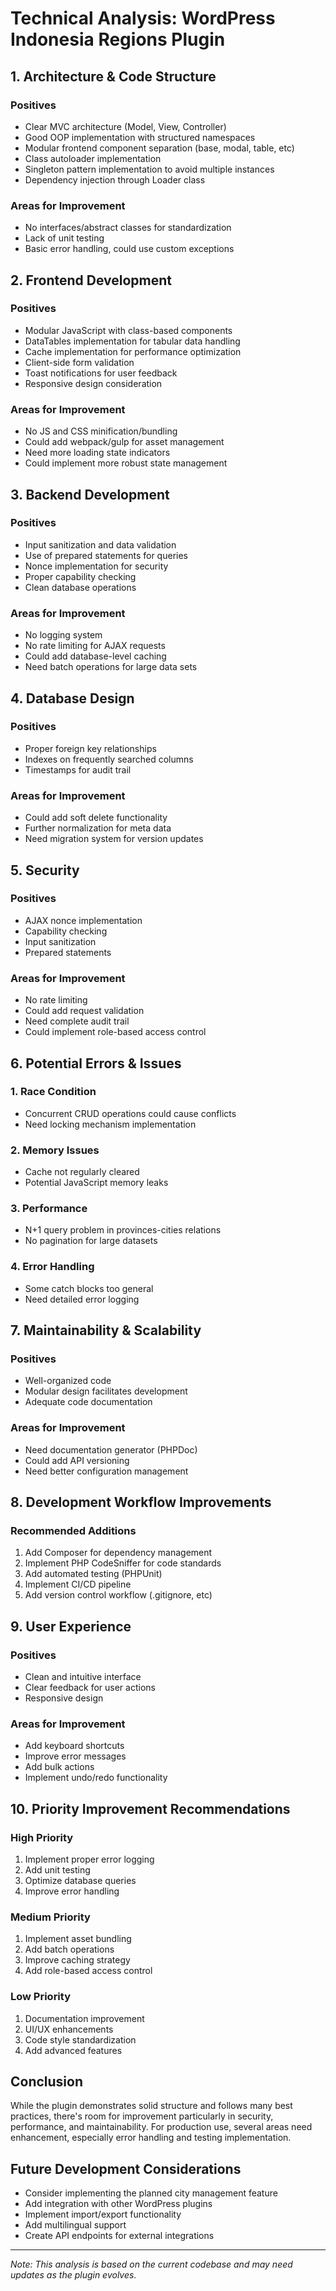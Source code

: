 # Technical Analysis: WordPress Indonesia Regions Plugin

## 1. Architecture & Code Structure

### Positives
- Clear MVC architecture (Model, View, Controller)
- Good OOP implementation with structured namespaces
- Modular frontend component separation (base, modal, table, etc)
- Class autoloader implementation
- Singleton pattern implementation to avoid multiple instances
- Dependency injection through Loader class

### Areas for Improvement
- No interfaces/abstract classes for standardization
- Lack of unit testing
- Basic error handling, could use custom exceptions

## 2. Frontend Development

### Positives
- Modular JavaScript with class-based components
- DataTables implementation for tabular data handling
- Cache implementation for performance optimization
- Client-side form validation
- Toast notifications for user feedback
- Responsive design consideration

### Areas for Improvement
- No JS and CSS minification/bundling
- Could add webpack/gulp for asset management
- Need more loading state indicators
- Could implement more robust state management

## 3. Backend Development

### Positives
- Input sanitization and data validation
- Use of prepared statements for queries
- Nonce implementation for security
- Proper capability checking
- Clean database operations

### Areas for Improvement
- No logging system
- No rate limiting for AJAX requests
- Could add database-level caching
- Need batch operations for large data sets

## 4. Database Design

### Positives
- Proper foreign key relationships
- Indexes on frequently searched columns
- Timestamps for audit trail

### Areas for Improvement
- Could add soft delete functionality
- Further normalization for meta data
- Need migration system for version updates

## 5. Security

### Positives
- AJAX nonce implementation
- Capability checking
- Input sanitization
- Prepared statements

### Areas for Improvement
- No rate limiting
- Could add request validation
- Need complete audit trail
- Could implement role-based access control

## 6. Potential Errors & Issues

### 1. Race Condition
- Concurrent CRUD operations could cause conflicts
- Need locking mechanism implementation

### 2. Memory Issues
- Cache not regularly cleared
- Potential JavaScript memory leaks

### 3. Performance
- N+1 query problem in provinces-cities relations
- No pagination for large datasets

### 4. Error Handling
- Some catch blocks too general
- Need detailed error logging

## 7. Maintainability & Scalability

### Positives
- Well-organized code
- Modular design facilitates development
- Adequate code documentation

### Areas for Improvement
- Need documentation generator (PHPDoc)
- Could add API versioning
- Need better configuration management

## 8. Development Workflow Improvements

### Recommended Additions
1. Add Composer for dependency management
2. Implement PHP CodeSniffer for code standards
3. Add automated testing (PHPUnit)
4. Implement CI/CD pipeline
5. Add version control workflow (.gitignore, etc)

## 9. User Experience

### Positives
- Clean and intuitive interface
- Clear feedback for user actions
- Responsive design

### Areas for Improvement
- Add keyboard shortcuts
- Improve error messages
- Add bulk actions
- Implement undo/redo functionality

## 10. Priority Improvement Recommendations

### High Priority
1. Implement proper error logging
2. Add unit testing
3. Optimize database queries
4. Improve error handling

### Medium Priority
1. Implement asset bundling
2. Add batch operations
3. Improve caching strategy
4. Add role-based access control

### Low Priority
1. Documentation improvement
2. UI/UX enhancements
3. Code style standardization
4. Add advanced features

## Conclusion
While the plugin demonstrates solid structure and follows many best practices, there's room for improvement particularly in security, performance, and maintainability. For production use, several areas need enhancement, especially error handling and testing implementation.

## Future Development Considerations
- Consider implementing the planned city management feature
- Add integration with other WordPress plugins
- Implement import/export functionality
- Add multilingual support
- Create API endpoints for external integrations

---
*Note: This analysis is based on the current codebase and may need updates as the plugin evolves.*
